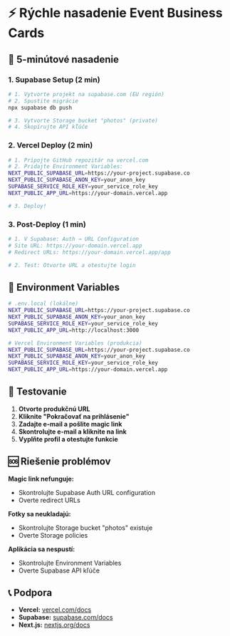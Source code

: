 # ⚡ Rýchle nasadenie Event Business Cards

## 🚀 5-minútové nasadenie

### 1. Supabase Setup (2 min)
```bash
# 1. Vytvorte projekt na supabase.com (EU región)
# 2. Spustite migrácie
npx supabase db push

# 3. Vytvorte Storage bucket "photos" (private)
# 4. Skopírujte API kľúče
```

### 2. Vercel Deploy (2 min)
```bash
# 1. Pripojte GitHub repozitár na vercel.com
# 2. Pridajte Environment Variables:
NEXT_PUBLIC_SUPABASE_URL=https://your-project.supabase.co
NEXT_PUBLIC_SUPABASE_ANON_KEY=your_anon_key
SUPABASE_SERVICE_ROLE_KEY=your_service_role_key
NEXT_PUBLIC_APP_URL=https://your-domain.vercel.app

# 3. Deploy!
```

### 3. Post-Deploy (1 min)
```bash
# 1. V Supabase: Auth → URL Configuration
# Site URL: https://your-domain.vercel.app
# Redirect URLs: https://your-domain.vercel.app/app

# 2. Test: Otvorte URL a otestujte login
```

## 🔧 Environment Variables

```bash
# .env.local (lokálne)
NEXT_PUBLIC_SUPABASE_URL=https://your-project.supabase.co
NEXT_PUBLIC_SUPABASE_ANON_KEY=your_anon_key
SUPABASE_SERVICE_ROLE_KEY=your_service_role_key
NEXT_PUBLIC_APP_URL=http://localhost:3000

# Vercel Environment Variables (produkcia)
NEXT_PUBLIC_SUPABASE_URL=https://your-project.supabase.co
NEXT_PUBLIC_SUPABASE_ANON_KEY=your_anon_key
SUPABASE_SERVICE_ROLE_KEY=your_service_role_key
NEXT_PUBLIC_APP_URL=https://your-domain.vercel.app
```

## 🧪 Testovanie

1. **Otvorte produkčnú URL**
2. **Kliknite "Pokračovať na prihlásenie"**
3. **Zadajte e-mail a pošlite magic link**
4. **Skontrolujte e-mail a kliknite na link**
5. **Vyplňte profil a otestujte funkcie**

## 🆘 Riešenie problémov

**Magic link nefunguje:**
- Skontrolujte Supabase Auth URL configuration
- Overte redirect URLs

**Fotky sa neukladajú:**
- Skontrolujte Storage bucket "photos" existuje
- Overte Storage policies

**Aplikácia sa nespustí:**
- Skontrolujte Environment Variables
- Overte Supabase API kľúče

## 📞 Podpora

- **Vercel:** [vercel.com/docs](https://vercel.com/docs)
- **Supabase:** [supabase.com/docs](https://supabase.com/docs)
- **Next.js:** [nextjs.org/docs](https://nextjs.org/docs)
